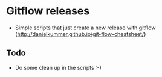 # Gitflow releases

* Simple scripts that just create a new release with gitflow (http://danielkummer.github.io/git-flow-cheatsheet/)

## Todo

* Do some clean up in the scripts :-)
